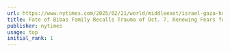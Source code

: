 ```yaml
---
url: https://www.nytimes.com/2025/02/21/world/middleeast/israel-gaza-hamas-bibas-hostages.html
title: Fate of Bibas Family Recalls Trauma of Oct. 7, Renewing Fears for Gaza Truce
publisher: nytimes
usage: top
initial_rank: 1
---
```

